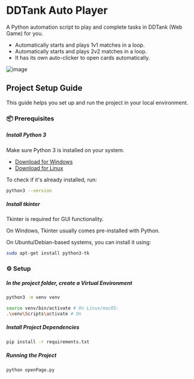 # DDTank Auto Player
A Python automation script to play and complete tasks in DDTank (Web Game) for you.

- Automatically starts and plays 1v1 matches in a loop.
- Automatically starts and plays 2v2 matches in a loop.
- It has its own auto-clicker to open cards automatically.

![image](https://github.com/user-attachments/assets/b358115e-2128-4856-8741-d99a0ec2937e)



## Project Setup Guide
This guide helps you set up and run the project in your local environment.

### 📦 Prerequisites

##### Install Python 3

Make sure Python 3 is installed on your system.

- [Download for Windows](https://www.python.org/downloads/windows/)
- [Download for Linux](https://www.python.org/downloads/source/)

To check if it's already installed, run:

```bash
python3 --version
```

##### Install tkinter
Tkinter is required for GUI functionality.

On Windows, Tkinter usually comes pre-installed with Python.

On Ubuntu/Debian-based systems, you can install it using:

```bash
sudo apt-get install python3-tk
```

### ⚙️ Setup

##### In the project folder, create a Virtual Environment

```bash
python3 -m venv venv

source venv/bin/activate # On Linux/macOS:
.\venv\Scripts\activate # On
```

##### Install Project Dependencies

 ```bash
pip install -r requirements.txt
```

##### Running the Project

```bash
python openPage.py
```
